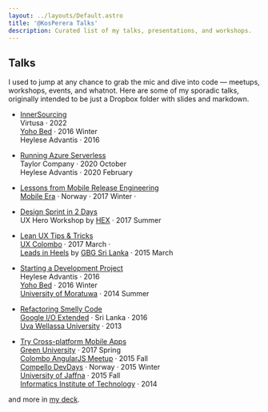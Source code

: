 ```yaml
---
layout: ../layouts/Default.astro
title: '@KosPerera Talks'
description: Curated list of my talks, presentations, and workshops.
---
```


## Talks

I used to jump at any chance to grab the mic and dive into code — meetups, workshops, events, and whatnot. Here are some of my sporadic talks, originally intended to be just a Dropbox folder with slides and markdown.

- [InnerSourcing](https://speakerdeck.com/kosperera/inner-sourcing-adopting-open-source-engineering-practices)\
  Virtusa · 2022\
  [Yoho Bed](https://www.facebook.com/YohoBed/) · 2016 Winter\
  Heylese Advantis · 2016

- [Running Azure Serverless](https://speakerdeck.com/kosperera/azure-serverless-101-running-the-cocktail-bar-in-azure)\
  Taylor Company · 2020 October\
  Heylese Advantis · 2020 February
  
- [Lessons from Mobile Release Engineering](https://speakerdeck.com/kosperera/mobile-era-conf-tips-and-tricks-for-release-engineering)\
  [Mobile Era](https://www.facebook.com/mobileeraconf) · Norway · 2017 Winter · [<i class="fa-brands fa-youtube"></i>](https://www.youtube.com/watch?v=l4gF2XTSKr0&list=PL2zqcEUyHqWga6gzu1dp87plWkFh03OzP&index=34)

- [Design Sprint in 2 Days](https://speakerdeck.com/kosperera/design-sprint-in-2-days)\
  UX Hero Workshop by [HEX](https://www.facebook.com/HumanExperienceSL/) · 2017 Summer
  
- [Lean UX Tips & Tricks](https://speakerdeck.com/kosperera/google-business-group-lean-ux-for-women-techmakers)\
  [UX Colombo](https://www.facebook.com/media/set/?set=a.796195473861831&type=3) · 2017 March · [<i class="fa-solid fa-video"></i>](https://www.facebook.com/uxcolombo?__cft__[0]=AZXiiZCXbB2Gec0PH8zlWBcjh-Dq-ZCImF03vjWlFYCF6v32i9q63uTT0l8gQzf801e5tmedAGXoKVMxT00-EqOoQR9YL5yg9zzG-bCPdDynkTCrJZ15quEoV8HEKmZS1FEHqwUrZ00lwwn0cZfKpNFAo74e1iC9huvkRhp_K8cq6VKAShOwEBbC_ruE8JHhdspGfDp73QsTyXDBBZDWns36&__tn__=-]C%2CP-R)\
  [Leads in Heels](https://www.facebook.com/photo/?fbid=801452539932188&set=a.406722046071908&__tn__=%2CO*F) by [GBG Sri Lanka](https://www.facebook.com/GBGsrilanka) · 2015 March

- [Starting a Development Project](https://speakerdeck.com/kosperera/starting-a-product-engineering-project)\
  Heylese Advantis · 2016\
  [Yoho Bed](https://www.facebook.com/YohoBed/) · 2016 Winter\
  [University of Moratuwa](https://www.facebook.com/media/set/?set=a.711872402211298&type=3) · 2014 Summer

- [Refactoring Smelly Code](https://speakerdeck.com/kosperera/o-extended-refactoring-smelly-code)\
  [Google I/O Extended](https://www.facebook.com/photo/?fbid=1028280583916048&set=a.406722046071908&__tn__=%2CO*F) · Sri Lanka · 2016\
  [Uva Wellassa University](https://www.facebook.com/media/set/?set=a.442017852542327&type=3) · 2013

- [Try Cross-platform Mobile Apps](https://speakerdeck.com/kosperera/compello-devdays-x-platform-mobile-apps)\
  [Green University](https://www.facebook.com/media/set/?set=a.2070663559694642&type=3) · 2017 Spring\
  [Colombo AngularJS Meetup](https://www.meetup.com/slangularjs/events/224393849/) · 2015 Fall\
  [Compello DevDays](https://www.facebook.com/media/set/?set=a.776300085780767&type=3) · Norway · 2015 Winter\
  [University of Jaffna](https://www.facebook.com/media/set/?set=a.917666488298554&type=3) · 2015 Fall\
  [Informatics Institute of Technology](https://www.iit.ac.lk) ·  2014

and more in [my deck](https://speakerdeck.com/kosperera).

